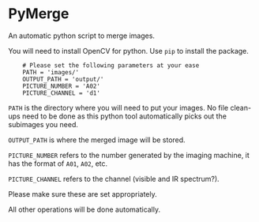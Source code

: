 # PyMerge

An automatic python script to merge images.

You will need to install OpenCV for python. Use `pip` to install the package.

```
	# Please set the following parameters at your ease
	PATH = 'images/'
	OUTPUT_PATH = 'output/'
	PICTURE_NUMBER = 'A02'
	PICTURE_CHANNEL = 'd1'
```

`PATH` is the directory where you will need to put your images. No file clean-ups need
to be done as this python tool automatically picks out the subimages you need.

`OUTPUT_PATH` is where the merged image will be stored.

`PICTURE_NUMBER` refers to the number generated by the imaging machine, it has the format
of `A01`, `A02`, etc.

`PICTURE_CHANNEL` refers to the channel (visible and IR spectrum?).

Please make sure these are set appropriately.

All other operations will be done automatically.